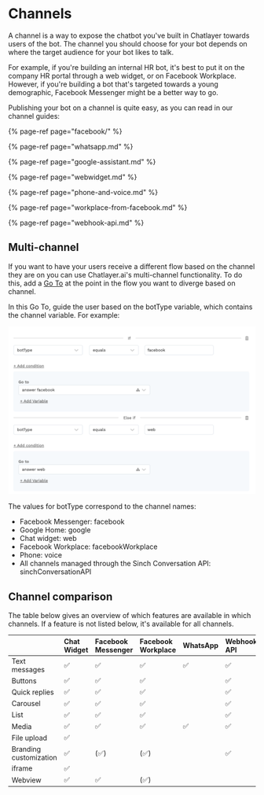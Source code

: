 # Channels

A channel is a way to expose the chatbot you've built in Chatlayer towards users of the bot. The channel you should choose for your bot depends on where the target audience for your bot likes to talk.

For example, if you're building an internal HR bot, it's best to put it on the company HR portal through a web widget, or on Facebook Workplace. However, if you're building a bot that's targeted towards a young demographic, Facebook Messenger might be a better way to go.

Publishing your bot on a channel is quite easy, as you can read in our channel guides:

{% page-ref page="facebook/" %}

{% page-ref page="whatsapp.md" %}

{% page-ref page="google-assistant.md" %}

{% page-ref page="webwidget.md" %}

{% page-ref page="phone-and-voice.md" %}

{% page-ref page="workplace-from-facebook.md" %}

{% page-ref page="webhook-api.md" %}

## Multi-channel

If you want to have your users receive a different flow based on the channel they are on you can use Chatlayer.ai's multi-channel functionality. To do this, add a [Go To](../bot-answers/dialog-state/plugins.md) at the point in the flow you want to diverge based on channel.

In this Go To, guide the user based on the botType variable, which contains the channel variable. For example:

![](../.gitbook/assets/image%20%2824%29.png)

The values for botType correspond to the channel names:

* Facebook Messenger: facebook
* Google Home: google
* Chat widget: web
* Facebook Workplace: facebookWorkplace
* Phone: voice
* All channels managed through the Sinch Conversation API: sinchConversationAPI

## Channel comparison

The table below gives an overview of which features are available in which channels. If a feature is not listed below, it's available for all channels.

|  | Chat Widget | Facebook Messenger | Facebook Workplace | WhatsApp | Webhook  API | Zendesk |
| :--- | :--- | :--- | :--- | :--- | :--- | :--- |
| Text messages | ✅ | ✅ | ✅ | ✅ | ✅ | ✅ |
| Buttons | ✅ | ✅ | ✅ |  | ✅ | ✅ |
| Quick replies | ✅ | ✅ | ✅ |  | ✅ | ✅ |
| Carousel | ✅ | ✅ | ✅ |  | ✅ | ✅ |
| List | ✅ | ✅ | ✅ |  | ✅ | ✅ |
| Media | ✅ | ✅ | ✅ | ✅ | ✅ | ✅ |
| File upload | ✅ |  |  |  |  |  |
| Branding customization | ✅ | \(✅\) | \(✅\) |  | ✅ | ✅ |
| iframe | ✅ |  |  |  |  |  |
| Webview | ✅ | ✅ | \(✅\) |  |  |  |

